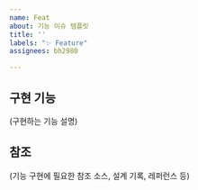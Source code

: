 ```yaml
---
name: Feat
about: 기능 이슈 템플릿
title: ''
labels: "✨ Feature"
assignees: bh2980

---
```


## 구현 기능

(구현하는 기능 설명)

## 참조

(기능 구현에 필요한 참조 소스, 설계 기록, 레퍼런스 등)
